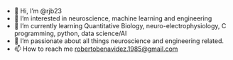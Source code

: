 - 👋 Hi, I’m @rjb23
- 👀 I’m interested in neuroscience, machine learning and engineering
- 🌱 I’m currently learning Quantitative Biology, neuro-electrophysiology, C programming, python, data science/AI
- 💞️ I’m passionate about all things neuroscience and engineering related.
- 📫 How to reach me  robertobenavidez.1985@gmail.com

<!---
rjb23/rjb23 is a ✨ special ✨ repository because its `README.md` (this file) appears on your GitHub profile.
You can click the Preview link to take a look at your changes.
--->
